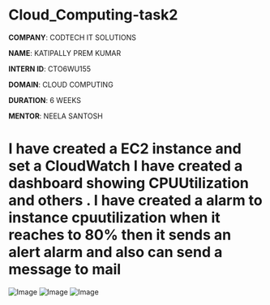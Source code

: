 # Cloud_Computing-task2

**COMPANY**: CODTECH IT SOLUTIONS

**NAME**: KATIPALLY PREM KUMAR

**INTERN ID**: CTO6WU155

**DOMAIN**: CLOUD COMPUTING

**DURATION**: 6 WEEKS

**MENTOR**: NEELA SANTOSH

# I have created a EC2 instance  and set a CloudWatch I have created a dashboard showing CPUUtilization and others . I have created a alarm to instance cpuutilization when it reaches to 80% then it sends an alert alarm and also can send a message to mail

![Image](https://github.com/user-attachments/assets/1790ac9e-e34b-4320-826d-393cecf09902)
![Image](https://github.com/user-attachments/assets/1bbf1190-3c2c-4e6b-b97f-c51ab776c463)
![Image](https://github.com/user-attachments/assets/cbbe7766-31a3-407c-b450-478387be4e5b)
